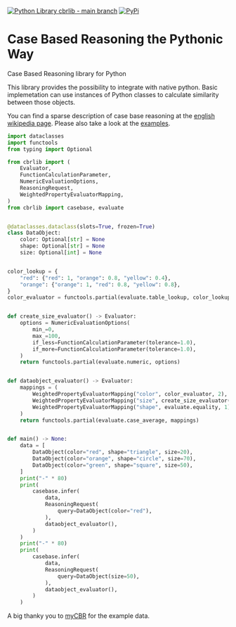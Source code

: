 [![Python Library cbrlib - main branch](https://github.com/cdein/cbrlib/actions/workflows/library-test-main.yml/badge.svg)](https://github.com/cdein/cbrlib/actions/workflows/library-test-main.yml)
[![PyPi](https://img.shields.io/pypi/v/cbrlib)](https://pypi.org/project/cbrlib/)
# Case Based Reasoning the Pythonic Way

Case Based Reasoning library for Python

This library provides the possibility to integrate with native python. Basic implemetation can use instances of Python classes to calculate similarity between those objects.

You can find a sparse description of case base reasoning at the [english wikipedia page](https://en.wikipedia.org/wiki/Case-based_reasoning). Please also take a look at the [examples](https://github.com/cdein/cbrlib/tree/main/examples).

```python
import dataclasses
import functools
from typing import Optional

from cbrlib import (
    Evaluator,
    FunctionCalculationParameter,
    NumericEvaluationOptions,
    ReasoningRequest,
    WeightedPropertyEvaluatorMapping,
)
from cbrlib import casebase, evaluate


@dataclasses.dataclass(slots=True, frozen=True)
class DataObject:
    color: Optional[str] = None
    shape: Optional[str] = None
    size: Optional[int] = None


color_lookup = {
    "red": {"red": 1, "orange": 0.8, "yellow": 0.4},
    "orange": {"orange": 1, "red": 0.8, "yellow": 0.8},
}
color_evaluator = functools.partial(evaluate.table_lookup, color_lookup)


def create_size_evaluator() -> Evaluator:
    options = NumericEvaluationOptions(
        min_=0,
        max_=100,
        if_less=FunctionCalculationParameter(tolerance=1.0),
        if_more=FunctionCalculationParameter(tolerance=1.0),
    )
    return functools.partial(evaluate.numeric, options)


def dataobject_evaluator() -> Evaluator:
    mappings = (
        WeightedPropertyEvaluatorMapping("color", color_evaluator, 2),
        WeightedPropertyEvaluatorMapping("size", create_size_evaluator(), 1),
        WeightedPropertyEvaluatorMapping("shape", evaluate.equality, 1),
    )
    return functools.partial(evaluate.case_average, mappings)


def main() -> None:
    data = [
        DataObject(color="red", shape="triangle", size=20),
        DataObject(color="orange", shape="circle", size=70),
        DataObject(color="green", shape="square", size=50),
    ]
    print("-" * 80)
    print(
        casebase.infer(
            data,
            ReasoningRequest(
                query=DataObject(color="red"),
            ),
            dataobject_evaluator(),
        )
    )
    print("-" * 80)
    print(
        casebase.infer(
            data,
            ReasoningRequest(
                query=DataObject(size=50),
            ),
            dataobject_evaluator(),
        )
    )
```

A big thanky you to [myCBR](http://www.mycbr-project.org/) for the example data.

